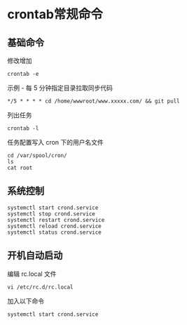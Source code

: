 # crontab常规命令

## 基础命令

修改增加

```shell
crontab -e
```

示例 - 每 5 分钟指定目录拉取同步代码

```shell
*/5 * * * * cd /home/wwwroot/www.xxxxx.com/ && git pull
```

列出任务

```shell
crontab -l
```

任务配置写入 cron 下的用户名文件

```shell
cd /var/spool/cron/
ls
cat root
```

## 系统控制

```shell
systemctl start crond.service
systemctl stop crond.service
systemctl restart crond.service
systemctl reload crond.service
systemctl status crond.service
```

## 开机自动启动

编辑 rc.local 文件

```shell
vi /etc/rc.d/rc.local
```

加入以下命令

```shell
systemctl start crond.service
```